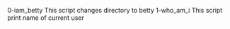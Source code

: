 0-iam_betty
This script changes directory to betty
1-who_am_i
This script print name of current user
